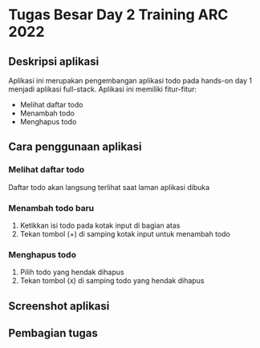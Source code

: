 # Tugas Besar Day 2 Training ARC 2022
## Deskripsi aplikasi
Aplikasi ini merupakan pengembangan aplikasi todo pada hands-on day 1 menjadi aplikasi full-stack.
Aplikasi ini memiliki fitur-fitur:
  - Melihat daftar todo
  - Menambah todo
  - Menghapus todo
## Cara penggunaan aplikasi
### Melihat daftar todo
Daftar todo akan langsung terlihat saat laman aplikasi dibuka
### Menambah todo baru
1. Ketikkan isi todo pada kotak input di bagian atas
2. Tekan tombol (+) di samping kotak input untuk menambah todo
### Menghapus todo
1. Pilih todo yang hendak dihapus
2. Tekan tombol (x) di samping todo yang hendak dihapus
## Screenshot aplikasi
## Pembagian tugas